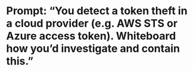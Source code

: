 # Prompt: “You detect a token theft in a cloud provider (e.g. AWS STS or Azure access token). Whiteboard how you’d investigate and contain this.”
